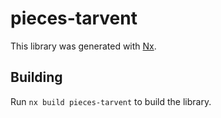 # pieces-tarvent

This library was generated with [Nx](https://nx.dev).

## Building

Run `nx build pieces-tarvent` to build the library.
